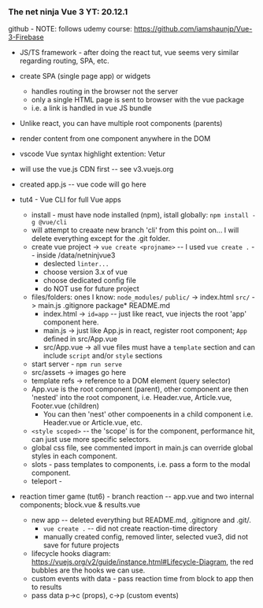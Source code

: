 ### The net ninja Vue 3 YT: 20.12.1

github - NOTE: follows udemy course: https://github.com/iamshaunjp/Vue-3-Firebase

* JS/TS framework - after doing the react tut, vue seems very similar regarding routing, SPA,  etc.
* create SPA (single page app) or widgets
    * handles routing in the browser not the server
    * only a single HTML page is sent to browser with the vue package
    * i.e. a link is handled in vue JS bundle
* Unlike react, you can have multiple root components (parents)
* render content from one component anywhere in the DOM
* vscode Vue syntax highlight extention: Vetur
* will use the vue.js CDN first -- see v3.vuejs.org
* created app.js -- vue code will go here
* tut4 - Vue CLI for full Vue apps
    * install - must have node installed (npm), istall globally: `npm install -g @vue/cli`
    * will attempt to creaate new branch 'cli' from this point on... I will delete everything except for the .git folder.
    * create vue project -> `vue create <projname>` -- I used `vue create .` -- inside /data/netninjvue3
        * deslected `linter... `
        * choose version 3.x of vue
        * choose dedicated config file
        * do NOT use for future project
    * files/folders: ones I know: `node_modules/`  `public/` -> index.html `src/` -> main.js .gitignore package* README.md
        * index.html -> `id=app` -- just like react, vue injects the root 'app' component here.
        * main.js -> just like App.js in react, register root component; `App` defined in src/App.vue
        * src/App.vue -> all vue files must have a `template` section and can include `script` and/or `style` sections
    * start server - `npm run serve`
    * src/assets -> images go here
    * template refs -> reference to a DOM element (query selector)
    * App.vue is the root component (parent), other component are then 'nested' into the root component, i.e. Header.vue, Article.vue, Footer.vue (children)
        * You can then 'nest' other compoenents in a child component i.e. Header.vue or Article.vue, etc.
    * `<style scoped>` -- the 'scope' is for the component, performance hit, can just use more specific selectors.
    * global css file, see commented import in main.js can override global styles in each component.
    * slots - pass templates to components, i.e. pass a form to the modal component.
    * teleport - 

* reaction timer game (tut6) - branch reaction -- app.vue and two internal components; block.vue & results.vue
    * new app -- deleted everything but README.md, .gitignore and .git/.
        * `vue create .` -- did not create reaction-time directory
        * manually created config, removed linter, selected vue3, did not save for future projects
    * lifecycle hooks diagram: https://vuejs.org/v2/guide/instance.html#Lifecycle-Diagram, the red bubbles are the hooks we can use. 
    * custom events with data - pass reaction time from block to app then to results
    * pass data p->c (props), c->p (custom events)


 




    



